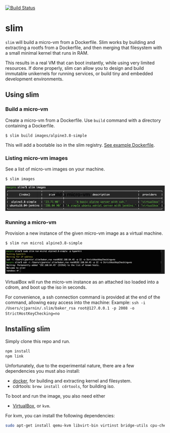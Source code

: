 [![Build Status](https://travis-ci.org/ottomatica/slim.svg?branch=master)](https://travis-ci.org/ottomatica/slim)

# slim

`slim` will build a micro-vm from a Dockerfile. Slim works by building and extracting a rootfs from a Dockerfile, and then merging that filesystem with a small minimal kernel that runs in RAM.

This results in a real VM that can boot instantly, while using very limited resources. If done properly, slim can allow you to design and build immutable unikernels for running services, or build tiny and embedded development environments.

## Using slim


### Build a micro-vm

Create a micro-vm from a Dockerfile. Use `build` command with a directory containing a Dockerfile.

```
$ slim build images/alpine3.8-simple
```

This will add a bootable iso in the slim registry. [See example Dockerfile](https://github.com/ottomatica/slim/tree/master/images/alpine3.8-simple).

### Listing micro-vm images

See a list of micro-vm images on your machine.

```
$ slim images
```

![images command](doc/img/images.png)

### Running a micro-vm

Provision a new instance of the given micro-vm image as a virtual machine.

```
$ slim run micro1 alpine3.8-simple
```

![nanobox](doc/img/nanobox.png)

VirtualBox will run the micro-vm instance as an attached iso loaded into a cdrom, and boot up the iso in seconds.

For convenience, a ssh connection command is provided at the end of the command, allowing easy access into the machine:
Example: `ssh -i /Users/cjparnin/.slim/baker_rsa root@127.0.0.1 -p 2008 -o StrictHostKeyChecking=no`

## Installing slim

Simply clone this repo and run.

```
npm install
npm link
```

Unfortunately, due to the experimental nature, there are a few dependencies you must also install:

* [docker](https://docs.docker.com/install/), for building and extracting kernel and filesystem.
* cdrtools: `brew install cdrtools`, for building iso.

To boot and run the image, you also need either
* [VirtualBox](https://www.virtualbox.org/wiki/Downloads), or `kvm`.


For kvm, you can install the following dependencies:

```bash
sudo apt-get install qemu-kvm libvirt-bin virtinst bridge-utils cpu-checker mkisofs
```